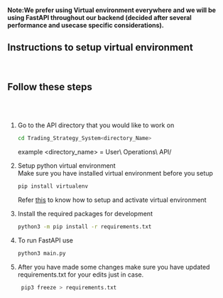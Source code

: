 <h4><b>Note:</b>We prefer using Virtual environment everywhere and we will be using FastAPI throughout our backend (decided after several performance and usecase specific considerations).</h4>
<h2>Instructions to setup virtual environment</h2><br>

<h2>Follow these steps</h2><br><br>

1. Go to the API directory that you would like to work on 
    ```sh
    cd Trading_Strategy_System<directory_Name>
    ```
    example <directory_name> = User\ Operations\ API/
    <br>
2. Setup python virtual environment<br>
    Make sure you have installed virtual environment before you setup
     ```sh
    pip install virtualenv
    ```
    Refer <a href="https://docs.python.org/3/tutorial/venv.html"> this</a> to know how to setup and activate virtual environment<br>

3. Install the required packages for development
    ```sh
    python3 -m pip install -r requirements.txt
    ```
4. To run FastAPI use
    ```sh
    python3 main.py
    ```

5. After you have made some changes make sure you have updated requirements.txt for your edits just in case.
    ```sh
     pip3 freeze > requirements.txt
    ```



